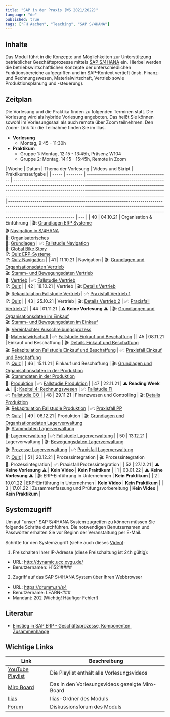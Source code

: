 ```yaml
---
title: "SAP in der Praxis (WS 2021/2022)"
language: "de"
published: true
tags: ["FH Aachen", "Teaching", "SAP S/4HANA"]
---
```


## Inhalte

Das Modul führt in die Konzepte und Möglichkeiten zur Unterstützung
betrieblicher Geschäftsprozesse mittels
[SAP S/4HANA](https://www.sap.com/products/s4hana-erp.html) ein.
Hierbei werden die betriebswirtschaftlichen Konzepte der unterschiedlichen
Funktionsbereiche aufgegriffen und im SAP-Kontext vertieft
(insb. Finanz- und Rechnungswesen, Materialwirtschaft, Vertrieb sowie
Produktionsplanung und -steuerung).

## Zeitplan

Die Vorlesung und die Praktika finden zu folgenden Terminen statt. Die Vorlesung
wird als hybride Vorlesung angeboten. Das heißt Sie können sowohl im
Vorlesungssaal als auch remote über Zoom teilnehmen. Den Zoom-
Link für die Teilnahme finden Sie im Ilias.

- **Vorlesung**
  - Montag, 9:45 - 11:30h
- **Praktikum**
  - Gruppe 1: Montag, 12:15 - 13:45h, Präsenz W104
  - Gruppe 2: Montag, 14:15 - 15:45h, Remote in Zoom

| Woche | Datum    | Thema der Vorlesung                      | Videos und Skript                                                                                                                                                                                                                                                                                                    | Praktikumsaufgabe                                                                                                                                                                                                                                                          |
| ----- | -------- | ---------------------------------------- | -------------------------------------------------------------------------------------------------------------------------------------------------------------------------------------------------------------------------------------------------------------------------------------------------------------------- | -------------------------------------------------------------------------------------------------------------------------------------------------------------------------------------------------------------------------------------------------------------------------- | --- |
| 40    | 04.10.21 | Organisation & Einführung                | 🎬: [Grundlagen ERP Systeme](https://youtu.be/UC1czfAo_NM) <br/> 🎬 [Navigation in S/4HANA](https://youtu.be/Hf0zsjag7e8) <br/>📕: [Organisatorisches](sap_in_der_praxis/01_orga.pdf)<br/>📕: [Grundlagen](sap_in_der_praxis/02_grundlagen.pdf)                                                                      | ✅: [Fallstudie Navigation](sap_in_der_praxis/02_navigation.pdf) <br/> 📗: [Global Bike Story](sap_in_der_praxis/global_bike_story.pdf) <br/>⁉️: [Quiz ERP-Systeme](https://quizizz.com/join?gc=06633838) <br/>⁉️: [Quiz Navigation](https://quizizz.com/join?gc=57063790) |
| 41    | 11.10.21 | Navigation                               | 🎬: [Grundlagen und Organisationsdaten Vertrieb](https://youtu.be/kKLhCDz-0O0) <br/>🎬: [Stamm- und Bewegungsdaten Vertrieb](https://youtu.be/qyHaVjo5aag)<br/> 📕: [Vertrieb](sap_in_der_praxis/03_vertrieb.pdf)                                                                                                    | ✅: [Fallstudie Vertrieb](sap_in_der_praxis/case_study_sd.pdf) <br>⁉️: [Quiz](https://quizizz.com/join?gc=07977326)                                                                                                                                                        |
| 42    | 18.10.21 | Vertrieb                                 | 🎬: [Details Vertrieb](https://youtu.be/gQ42MlvmK2Y) <br/> 🎬: [Rekapitulation Fallstudie Vertrieb](https://youtu.be/8T-lNb6DNqo)                                                                                                                                                                                    | ✅: [Praxisfall Vertrieb 1](sap_in_der_praxis/praxisfall_sd1.pdf)<br/> ⁉️: [Quiz](https://quizizz.com/join?gc=24126430)                                                                                                                                                    |
| 43    | 25.10.21 | Vertrieb                                 | 🎬: [Details Vertrieb 2](https://youtu.be/9CmiR8WV1V0)                                                                                                                                                                                                                                                               | ✅: [Praxisfall Vertrieb 2](sap_in_der_praxis/praxisfall_sd2.pdf)                                                                                                                                                                                                          |
| 44    | 01.11.21 | ⚠️ **Keine Vorlesung** ⚠️                | 🎬: [Grundlangen und Organisationsdaten im Einkauf](https://youtu.be/-BBgqO-JAwI)<br/>🎬: [Stamm- und Bewegungsdaten im Einkauf](https://youtu.be/5XBIjopvC08)</br>🎬: [Vereinfachter Ausschreibungsprozess](https://youtu.be/UQPu0Srbsow)</br>📕: [Materialwirtschaft](sap_in_der_praxis/04_materialwirtschaft.pdf) | ✅: [Fallstudie Einkauf und Beschaffung](sap_in_der_praxis/case_study_mm.pdf)                                                                                                                                                                                              |
| 45    | 08.11.21 | Einkauf und Beschaffung                  | 🎬: [Details Einkauf und Beschaffung](https://youtu.be/LWo21SR3mms) <br/> 🎬: [Rekapitulation Fallstudie Einkauf und Beschaffung](https://youtu.be/zXCaHlW06Tk)                                                                                                                                                      | ✅: [Praxisfall Einkauf und Beschaffung](sap_in_der_praxis/praxisfall_beschaffung.pdf) <br/> ⁉️: [Quiz](https://quizizz.com/join?gc=63430977)                                                                                                                              |
| 46    | 15.11.21 | Einkauf und Beschaffung                  | 🎬: [Grundlagen und Organisationsdaten in der Produktion](https://youtu.be/aizQCCbfL10) <br/> 🎬: [Stammdaten in der Produktion](https://youtu.be/F7L6891WXPY)<br/>📕: [Produktion](sap_in_der_praxis/05_produktion.pdf)                                                                                             | ✅: [Fallstudie Produktion](sap_in_der_praxis/case_study_pp.pdf)                                                                                                                                                                                                           |
| 47    | 22.11.21 | ⚠️ **Reading Week** ⚠️                   | 📕: [Kapitel 4: Rechnungswesen](https://ebookcentral.proquest.com/lib/aachen/detail.action?docID=6383035)                                                                                                                                                                                                            | ✅: [Fallstudie FI ](sap_in_der_praxis/case_study_fi_ap.pdf)<br/> ✅: [Fallstudie CO ](sap_in_der_praxis/case_study_co_cca.pdf)                                                                                                                                            |
| 48    | 29.11.21 | Finanzwesen und Controlling              | 🎬: [Details Produktion](https://youtu.be/0dgUvE5MghI) <br/> 🎬: [Rekapitulation Fallstudie Produktion](https://youtu.be/_1Snnqouh7k)                                                                                                                                                                                | ✅: [Praxisfall PP](sap_in_der_praxis/praxisfall_pp.pdf) <br/> ⁉️: [Quiz](https://quizizz.com/join?gc=62081873)                                                                                                                                                            | 
| 49    | 06.12.21 | Produktion                               | 🎬: [Grundlagen und Organisationsdaten Lagerverwaltung](https://youtu.be/LOZhRZLwIIM) <br/> 🎬: [Stammdaten Lagerverwaltung](https://youtu.be/DJznOxenWSk) </br>📕: [Lagerverwaltung](sap_in_der_praxis/07_lagerverwaltung.pdf)                                                                                      | ✅: [Fallstudie Lagerverwaltung](sap_in_der_praxis/case_study_wm_i.pdf)                                                                                                                                                                                                    |
| 50    | 13.12.21 | Lagerverwaltung                          | 🎬: [Bewegungsdaten Lagerverwaltung](https://youtu.be/zswJgzK785A) <br/> 🎬: [Prozesse Lagerverwaltung](https://youtu.be/cbF9aSarf7I)                                                                                                                                                                                | ✅: [Praxisfall Lagerverwaltung](sap_in_der_praxis/praxisfall_wm1.pdf) <br/> ⁉️: [Quiz](https://quizizz.com/join?gc=44918129)                                                                                                                                              |
| 51    | 20.12.21 | Prozessintegration                       | 🎬: Prozessintegration <br/> 📕: Prozessintegration                                                                                                                                                                                                                                                                  | ✅: Praxisfall Prozessintegration                                                                                                                                                                                                                                          |
| 52    | 27.12.21 | ⚠️ **Keine Vorlesung** ⚠️                | **Kein Video**                                                                                                                                                                                                                                                                                                       | **Kein Praktikum**                                                                                                                                                                                                                                                         |
| 1     | 03.01.22 | ⚠️ **Keine Vorlesung** ⚠️                | 🎬: ERP-Einführung in Unternehmen                                                                                                                                                                                                                                                                                    | **Kein Praktikum**                                                                                                                                                                                                                                                         |
| 2     | 10.01.22 | ERP-Einführung in Unternehmen            | **Kein Video**                                                                                                                                                                                                                                                                                                       | **Kein Praktikum**                                                                                                                                                                                                                                                         |
| 3     | 17.01.22 | Zusammenfassung und Prüfungsvorbereitung | **Kein Video**                                                                                                                                                                                                                                                                                                       | **Kein Praktikum**                                                                                                                                                                                                                                                         |

## Systemzugriff

Um auf "unser" SAP S/4HANA System zugreifen zu können müssen Sie folgende Schritte
durchführen. Die notwendigen Benutzernamen und Passwörter erhalten Sie vor
Beginn der Veranstaltung per E-Mail.

Schritte für den Systemzugriff (siehe auch dieses [Video](https://youtu.be/kibeQuMlYKQ)):

1. Freischalten Ihrer IP-Adresse (diese Freischaltung ist 24h gültig):

- URL: http://dynamic.ucc.ovgu.de/
- Benutzernamen: H1521####

2. Zugriff auf das SAP S/4HANA System über Ihren Webbrowser

- URL: https://drumm.sh/s4
- Benutzername: LEARN-###
- Mandant: 202 (Wichtig! Häufiger Fehler!)

## Literatur

- [Einstieg in SAP ERP - Geschäftsprozesse, Komponenten, Zusammenhänge](https://www.rheinwerk-verlag.de/einstieg-in-sap-erp-geschaeftsprozesse-komponenten-zusammenhaenge-erklaert-am-beispielunternehmen-global-bike/)

## Wichtige Links

| Link                                                                 | Beschreibung                                    |
| -------------------------------------------------------------------- | ----------------------------------------------- |
| [YouTube Playlist](https://drumm.sh/yt/s4)                           | Die Playlist enthält alle Vorlesungsvideos      |
| [Miro Board](https://miro.com/app/board/o9J_lvLhjsk=/)               | Das in den Vorlesungsvideos gezeigte Miro-Board |
| [Ilias](https://www.ili.fh-aachen.de/goto_elearning_crs_817685.html) | Ilias-Ordner des Moduls                         |
| [Forum](https://www.ili.fh-aachen.de/goto_elearning_frm_817753.html) | Diskussionsforum des Moduls                     |
